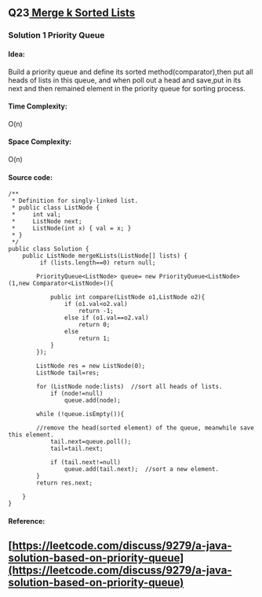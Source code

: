## Q23[ Merge k Sorted Lists ](https://leetcode.com/problems/merge-k-sorted-lists/) 

### Solution 1 Priority Queue
#### Idea:
Build a priority queue and define its sorted method(comparator),then put all heads of lists in this queue,
and when poll out a head and save,put in its next and then remained element in the priority queue for sorting process. 
#### Time Complexity: 
O(n)
#### Space Complexity:
O(n)
#### Source code:
```
/**
 * Definition for singly-linked list.
 * public class ListNode {
 *     int val;
 *     ListNode next;
 *     ListNode(int x) { val = x; }
 * }
 */
public class Solution {
    public ListNode mergeKLists(ListNode[] lists) {
         if (lists.length==0) return null;

        PriorityQueue<ListNode> queue= new PriorityQueue<ListNode>(1,new Comparator<ListNode>(){
           
            public int compare(ListNode o1,ListNode o2){
                if (o1.val<o2.val)
                    return -1;
                else if (o1.val==o2.val)
                    return 0;
                else 
                    return 1;
            }
        });

        ListNode res = new ListNode(0); 
        ListNode tail=res;

        for (ListNode node:lists)  //sort all heads of lists.
            if (node!=null)
                queue.add(node);

        while (!queue.isEmpty()){
        
        //remove the head(sorted element) of the queue, meanwhile save this element.
            tail.next=queue.poll(); 
            tail=tail.next;

            if (tail.next!=null)
                queue.add(tail.next);  //sort a new element.
        }
        return res.next;

    }
}
```

#### Reference:
[https://leetcode.com/discuss/9279/a-java-solution-based-on-priority-queue](https://leetcode.com/discuss/9279/a-java-solution-based-on-priority-queue)
---

